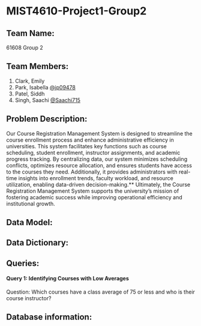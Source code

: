 # MIST4610-Project1-Group2

## Team Name:
61608 Group 2

## Team Members:
1. Clark, Emily
2. Park, Isabella [@jp09478](https://github.com/jp09478)
3. Patel, Siddh 
4. Singh, Saachi [@Saachi715](https://github.com/Saachi715)

## Problem Description:
Our Course Registration Management System is designed to streamline the course enrollment process and enhance administrative efficiency in universities. This system facilitates key functions such as course scheduling, student enrollment, instructor assignments, and academic progress tracking. By centralizing data, our system minimizes scheduling conflicts, optimizes resource allocation, and ensures students have access to the courses they need. Additionally, it provides administrators with real-time insights into enrollment trends, faculty workload, and resource utilization, enabling data-driven decision-making.** Ultimately, the Course Registration Management System supports the university’s mission of fostering academic success while improving operational efficiency and institutional growth.

## Data Model:

## Data Dictionary:

## Queries:
#### Query 1: Identifying Courses with Low Averages
Question: Which courses have a class average of 75 or less and who is their course instructor? 



## Database information:
